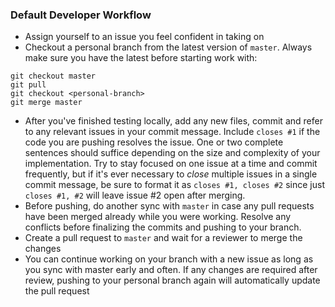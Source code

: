 ### Default Developer Workflow

- Assign yourself to an issue you feel confident in taking on
- Checkout a personal branch from the latest version of `master`. Always make sure you have the latest before starting work with:
```
git checkout master
git pull
git checkout <personal-branch>
git merge master
```
- After you've finished testing locally, add any new files, commit and refer to any relevant issues in your commit message. Include `closes #1` if the code you are pushing resolves the issue. One or two complete sentences should suffice depending on the size and complexity of your implementation. Try to stay focused on one issue at a time and commit frequently, but if it's ever necessary to _close_ multiple issues in a single commit message, be sure to format it as `closes #1, closes #2` since just `closes #1, #2` will leave issue #2 open after merging.
- Before pushing, do another sync with `master` in case any pull requests have been merged already while you were working. Resolve any conflicts before finalizing the commits and pushing to your branch.
- Create a pull request to `master` and wait for a reviewer to merge the changes
- You can continue working on your branch with a new issue as long as you sync with master early and often. If any changes are required after review, pushing to your personal branch again will automatically update the pull request
